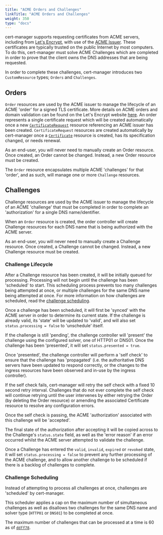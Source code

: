 ```yaml
---
title: "ACME Orders and Challenges"
linkTitle: "ACME Orders and Challenges"
weight: 350
type: "docs"
---
```


cert-manager supports requesting certificates from ACME servers, including from
[Let's Encrypt](https://letsencrypt.org/), with use of the [ACME
Issuer](../../configuration/acme/). These certificates are typically trusted on
the public Internet by most computers. To do this, cert-manager must solve ACME
Challenges which are completed in order to prove that the client owns the DNS
addresses that are being requested.

In order to complete these challenges, cert-manager introduces two
`CustomResource` types; `Orders` and `Challenges`.

## Orders

`Order` resources are used by the ACME issuer to manage the lifecycle of an ACME
'order' for a signed TLS certificate.  More details on ACME orders and domain
validation can be found on the Let's Encrypt website
[here](https://letsencrypt.org/how-it-works/). An order represents a single
certificate request which will be created automatically once a new
[`CertificateRequest`](../certificaterequest/) resource referencing an ACME
issuer has been created. `CertificateRequest` resources are created
automatically by cert-manager once a [`Certificate`](../certificate/) resource
is created, has its specification changed, or needs renewal.

As an end-user, you will never need to manually create an Order resource.
Once created, an Order cannot be changed. Instead, a new Order resource must be
created.

The `Order` resource encapsulates multiple ACME 'challenges' for that 'order',
and as such, will manage one or more `Challenge` resources.

## Challenges

Challenge resources are used by the ACME issuer to manage the lifecycle of an
ACME 'challenge' that must be completed in order to complete an 'authorization'
for a single DNS name/identifier.

When an `Order` resource is created, the order controller will create
Challenge resources for each DNS name that is being authorized with the ACME
server.

As an end-user, you will never need to manually create a Challenge resource.
Once created, a Challenge cannot be changed. Instead, a new Challenge resource
must be created.

### Challenge Lifecycle

After a Challenge resource has been created, it will be initially queued for
processing. Processing will not begin until the challenge has been 'scheduled'
to start.  This scheduling process prevents too many challenges being attempted
at once, or multiple challenges for the same DNS name being attempted at once.
For more information on how challenges are scheduled, read the [challenge
scheduling](./#challenge-scheduling).

Once a challenge has been scheduled, it will first be 'synced' with the ACME
server in order to determine its current state. If the challenge is already
valid, its 'state' will be updated to 'valid', and will also set
`status.processing = false` to 'unschedule' itself.

If the challenge is still 'pending', the challenge controller will 'present' the
challenge using the configured solver, one of HTTP01 or DNS01.  Once the
challenge has been 'presented', it will set `status.presented = true`.

Once 'presented', the challenge controller will perform a 'self check' to
ensure that the challenge has 'propagated' (i.e. the authoritative DNS servers
have been updated to respond correctly, or the changes to the ingress resources
have been observed and in-use by the ingress controller).

If the self check fails, cert-manager will retry the self check with a fixed 10
second retry interval. Challenges that do not ever complete the self check will
continue retrying until the user intervenes by either retrying the Order (by
deleting the Order resource) or amending the associated Certificate resource to
resolve any configuration errors.

Once the self check is passing, the ACME 'authorization' associated with this
challenge will be 'accepted'.

The final state of the authorization after accepting it will be copied across to
the Challenge's `status.state` field, as well as the 'error reason' if an error
occurred whilst the ACME server attempted to validate the challenge.

Once a Challenge has entered the `valid`, `invalid`, `expired` or `revoked`
state, it will set `status.processing = false` to prevent any further processing
of the ACME challenge, and to allow another challenge to be scheduled if there
is a backlog of challenges to complete.

### Challenge Scheduling

Instead of attempting to process all challenges at once, challenges are
'scheduled' by cert-manager.

This scheduler applies a cap on the maximum number of simultaneous challenges
as well as disallows two challenges for the same DNS name and solver type
(`HTTP01` or `DNS01`) to be completed at once.

The maximum number of challenges that can be processed at a time is 60 as of
[`ddff78`](https://github.com/jetstack/cert-manager/blob/ddff78f011558e64186d61f7c693edced1496afa/pkg/controller/acmechallenges/scheduler/scheduler.go#L31-L33).
